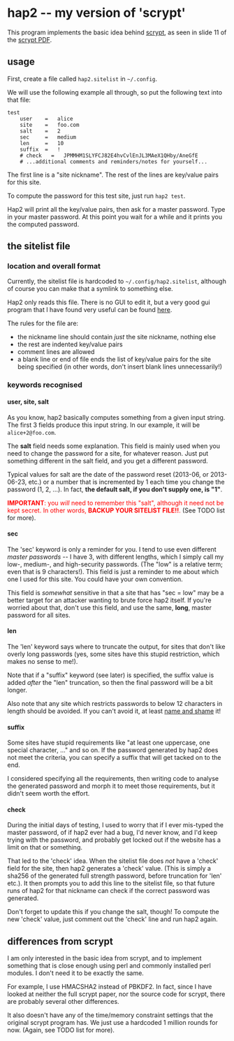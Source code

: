 # hap2 -- my version of 'scrypt'

This program implements the basic idea behind [scrypt][], as seen in slide 11
of the [scrypt PDF][spdf].

## usage

First, create a file called `hap2.sitelist` in `~/.config`.

We will use the following example all through, so put the following text into
that file:

    test
        user    =   alice
        site    =   foo.com
        salt    =   2
        sec     =   medium
        len     =   10
        suffix  =   !
        # check   =   JPMMHM1SLYFCJ82E4hvCvlEnJL3MAeX1QHby/AneGfE
        # ...additional comments and reminders/notes for yourself...

The first line is a "site nickname".  The rest of the lines are key/value
pairs for this site.

To compute the password for this test site, just run `hap2 test`.

Hap2 will print all the key/value pairs, then ask for a master password.  Type
in your master password.  At this point you wait for a while and it prints you
the computed password.

## the sitelist file

### location and overall format

Currently, the sitelist file is hardcoded to `~/.config/hap2.sitelist`,
although of course you can make that a symlink to something else.

Hap2 only reads this file.  There is no GUI to edit it, but a very good gui
program that I have found very useful can be found [here](http://www.vim.org).

The rules for the file are:

  * the nickname line should contain *just* the site nickname, nothing else
  * the rest are indented key/value pairs
  * comment lines are allowed
  * a blank line or end of file ends the list of key/value pairs for the site
    being specified (in other words, don't insert blank lines unnecessarily!)

### keywords recognised

#### user, site, salt

As you know, hap2 basically computes something from a given input string.  The
first 3 fields produce this input string.  In our example, it will be
`alice+2@foo.com`.

The **salt** field needs some explanation.  This field is mainly used when you
need to change the password for a site, for whatever reason.  Just put
something different in the salt field, and you get a different password.

Typical values for salt are the date of the password reset (2013-06, or
2013-06-23, etc.) or a number that is incremented by 1 each time you change
the password (1, 2, ...).  In fact, **the default salt, if you don't supply
one, is "1"**.

<font color="red">**IMPORTANT**: you *will* need to remember this "salt",
although it need not be kept secret.  In other words, **BACKUP YOUR SITELIST
FILE!!**.</font>  (See TODO list for more).

#### sec

The 'sec' keyword is only a reminder for you.  I tend to use even different
*master passwords* -- I have 3, with different lengths, which I simply call my
low-, medium-, and high-security passwords.  (The "low" is a relative term;
even that is 9 characters!).  This field is just a reminder to me about which
one I used for this site.  You could have your own convention.

This field is *somewhat* sensitive in that a site that has "sec = low" may be
a better target for an attacker wanting to brute force hap2 itself.  If you're
worried about that, don't use this field, and use the same, **long**, master
password for all sites.

#### len

The 'len' keyword says where to truncate the output, for sites that don't like
overly long passwords (yes, some sites have this stupid restriction, which
makes no sense to me!).

Note that if a "suffix" keyword (see later) is specified, the suffix value is
added *after* the "len" truncation, so then the final password will be a bit
longer.

Also note that any site which restricts passwords to below 12 characters in
length should be avoided.  If you can't avoid it, at least [name and
shame](https://defuse.ca/password-policy-hall-of-shame.htm) it!

#### suffix

Some sites have stupid requirements like "at least one uppercase, one special
character, ..." and so on.  If the password generated by hap2 does not meet
the criteria, you can specify a suffix that will get tacked on to the end.

I considered specifying all the requirements, then writing code to analyse the
generated password and morph it to meet those requirements, but it didn't seem
worth the effort.

#### check

During the initial days of testing, I used to worry that if I ever mis-typed
the master password, of if hap2 ever had a bug, I'd never know, and I'd keep
trying with the password, and probably get locked out if the website has a
limit on that or something.

That led to the 'check' idea.  When the sitelist file does *not* have a
'check' field for the site, then hap2 generates a 'check' value.  (This is
simply a sha256 of the generated full strength password, before truncation for
'len' etc.).  It then prompts you to add this line to the sitelist file, so
that future runs of hap2 for that nickname can check if the correct password
was generated.

Don't forget to update this if you change the salt, though!  To compute the
new 'check' value, just comment out the 'check' line and run hap2 again.

## differences from scrypt

I am only interested in the basic idea from scrypt, and to implement something
that is close enough using perl and commonly installed perl modules.  I don't
need it to be exactly the same.

For example, I use HMACSHA2 instead of PBKDF2.  In fact, since I have looked
at neither the full scrypt paper, nor the source code for scrypt, there are
probably several other differences.

It also doesn't have any of the time/memory constraint settings that the
original scrypt program has.  We just use a hardcoded 1 million rounds for
now.  (Again, see TODO list for more).

[scrypt]: http://www.tarsnap.com/scrypt.html
[spdf]: http://www.tarsnap.com/scrypt/scrypt-slides.pdf
